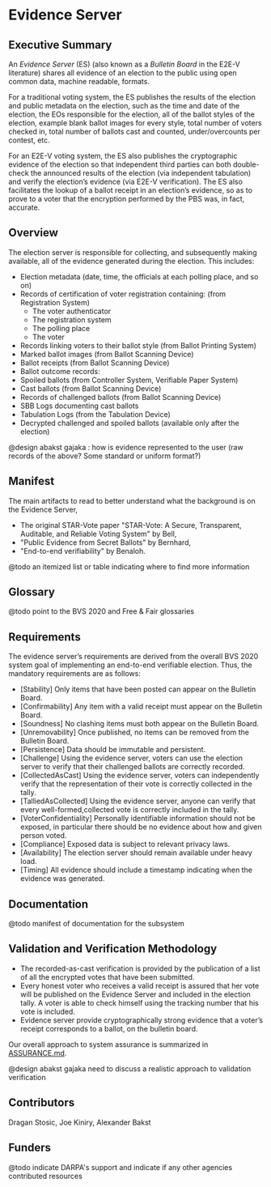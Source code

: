 # Evidence Server

## Executive Summary

An *Evidence Server* (ES) (also known as a *Bulletin Board* in the E2E-V
literature) shares all evidence of an election to the public using
open common data, machine readable, formats.

For a traditional voting system, the ES publishes the results of the
election and public metadata on the election, such as the time and
date of the election, the EOs responsible for the election, all of the
ballot styles of the election, example blank ballot images for every
style, total number of voters checked in, total number of ballots cast
and counted, under/overcounts per contest, etc.

For an E2E-V voting system, the ES also publishes the cryptographic
evidence of the election so that independent third parties can both
double-check the announced results of the election (via independent
tabulation) and verify the election’s evidence (via E2E-V
verification).  The ES also facilitates the lookup of a ballot receipt
in an election’s evidence, so as to prove to a voter that the
encryption performed by the PBS was, in fact, accurate.

## Overview

The election server is responsible for collecting, and subsequently making
available, all of the evidence generated during the election. This includes:

- Election metadata (date, time, the officials at each polling place, and so on)
- Records of certification of voter registration containing: (from Registration System)
  - The voter authenticator
  - The registration system
  - The polling place
  - The voter
- Records linking voters to their ballot style (from Ballot Printing System)
- Marked ballot images (from Ballot Scanning Device)
- Ballot receipts (from Ballot Scanning Device)
- Ballot outcome records:
- Spoiled ballots (from Controller System, Verifiable Paper System)
- Cast ballots (from Ballot Scanning Device)
- Records of challenged ballots (from Ballot Scanning Device)
- SBB Logs documenting cast ballots
- Tabulation Logs (from the Tabulation Device)
- Decrypted challenged and spoiled ballots (available only after the election)

@design abakst gajaka : how is evidence represented to the user (raw records of the above? Some standard or uniform format?)

## Manifest

The main artifacts to read to better understand what the background is on the
Evidence Server,

- The original STAR-Vote paper "STAR-Vote: A Secure, Transparent, Auditable, and
  Reliable Voting System" by Bell,
- "Public Evidence from Secret Ballots" by Bernhard,
- "End-to-end verifiability" by Benaloh.

@todo an itemized list or table indicating where to find more information

## Glossary

@todo point to the BVS 2020 and Free & Fair glossaries

## Requirements

The evidence server’s requirements are derived from the overall BVS 2020 system
goal of implementing an end-to-end verifiable election. Thus, the mandatory
requirements are as follows:
- [Stability] Only items that have been posted can appear on the Bulletin Board.
- [Confirmability] Any item with a valid receipt must appear on the Bulletin Board.
- [Soundness] No clashing items must both appear on the Bulletin Board.
- [Unremovability] Once published, no items can be removed from the Bulletin Board.
- [Persistence] Data should be immutable and persistent.
- [Challenge] Using the evidence server, voters can use the election server to verify that their challenged ballots are correctly recorded.
- [CollectedAsCast] Using the evidence server, voters can independently verify that the representation of their vote is correctly collected in the tally. 
- [TalliedAsCollected] Using the evidence server, anyone can verify that every well-formed,collected vote is correctly included in the tally.
- [VoterConfidentiality] Personally identifiable information should not be exposed, in particular there should be no evidence about how and given person voted.
- [Compliance] Exposed data is subject to relevant privacy laws.
- [Availability] The election server should remain available under heavy load.
- [Timing] All evidence should include a timestamp indicating when the evidence was generated.

## Documentation

@todo manifest of documentation for the subsystem

## Validation and Verification Methodology

- The recorded-as-cast verification is provided by the publication of a list of all the encrypted votes that have been submitted. 
- Every honest voter who receives a valid receipt is assured that her vote will be published on the Evidence Server and included in the election tally. 
  A voter is able to check himself using the tracking number that his vote is included.
- Evidence server provide cryptographically strong evidence that a voter’s receipt corresponds to a ballot, on the bulletin board.



Our overall approach to system assurance is summarized in
[ASSURANCE.md](../ASSURANCE.md).

@design abakst gajaka need to discuss a realistic approach to validation verification

## Contributors

Dragan Stosic, Joe Kiniry, Alexander Bakst

## Funders

@todo indicate DARPA's support and indicate if any other agencies
contributed resources
